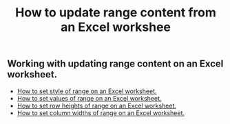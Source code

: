 ﻿---
title: How to update range content from an Excel workshee
second_title: Aspose.Cells Cloud Documen
linktitle: Updat
type: docs
url: /ar/ranges/update/
keywords: How to update range content from an Excel worksheet
description: Aspose.Cells Cloud REST API support updating range content from an Excel Worksheet. SDK support kinds of development languages. They include Android, C#, Go, Java, NodeJS, Perl, PHP, Python, Ruby, and swift
weight: 20
---
## Working with updating range content on an Excel worksheet.


- [How to set style of range on an Excel worksheet.](/cells/ar/ranges/update/style/) 
- [How to set values of range on an Excel worksheet.](/cells/ar/ranges/update/values/) 
- [How to set row heights of range on an Excel worksheet.](/cells/ar/ranges/update/row-height/) 
- [How to set column widths of range on an Excel worksheet.](/cells/ar/ranges/update/column-width/) 
